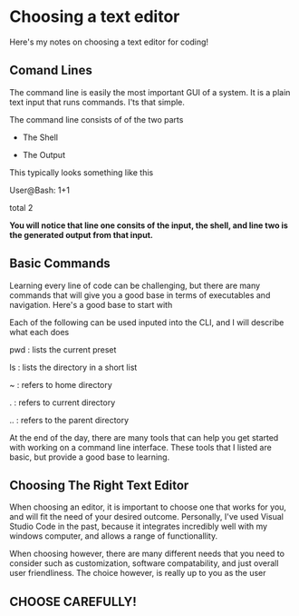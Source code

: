 # Choosing a text editor

Here's my notes on choosing a text editor for coding!

## Comand Lines

The command line is easily the most important GUI of a system. It is a plain text input that runs commands. I'ts that simple.

The command line consists of of the two parts

- The Shell

- The Output

This typically looks something like this

User@Bash: 1+1

total 2

**You will notice that line one consits of the input, the shell, and line two is the generated output from that input.**

## Basic Commands

Learning every line of code can be challenging, but there are many commands that will give you a good base in terms of executables and navigation. Here's a good base to start with

Each of the following can be used inputed into the CLI, and I will describe what each does

pwd : lists the current preset

ls : lists the directory in a short list

~ : refers to home directory

. : refers to current directory

.. : refers to the parent directory

At the end of the day, there are many tools that can help you get started with working on a command line interface. These tools that I listed are basic, but provide a good base to learning.

## Choosing The Right Text Editor

When choosing an editor, it is important to choose one that works for you, and will fit the need of your desired outcome. Personally, I've used Visual Studio Code in the past, because it integrates incredibly well with my windows computer, and allows a range of functionallity.

When choosing however, there are many different needs that you need to consider such as customization, software compatability, and just overall user friendliness. The choice however, is really up to you as the user

 ## **CHOOSE CAREFULLY!**
